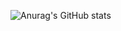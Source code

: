 
![Anurag's GitHub stats](https://github-readme-stats.vercel.app/api?username=TaisRibeiroMoraes&count_private=true&show_icons=true&theme=radical)
